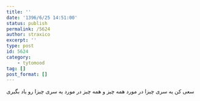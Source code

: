```yaml
---
title: ''
date: '1396/6/25 14:51:00'
status: publish
permalink: /5624
author: straxico
excerpt: ''
type: post
id: 5624
category:
    - tytomood
tag: []
post_format: []
---
```

سعی کن یه سری چیزا در مورد همه چیز و همه چیز در مورد یه سری چیزا رو یاد بگیری